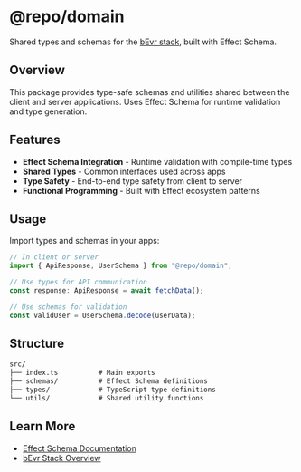 # @repo/domain

Shared types and schemas for the [bEvr stack](../../README.md), built with
Effect Schema.

## Overview

This package provides type-safe schemas and utilities shared between the client
and server applications. Uses Effect Schema for runtime validation and type
generation.

## Features

- **Effect Schema Integration** - Runtime validation with compile-time types
- **Shared Types** - Common interfaces used across apps
- **Type Safety** - End-to-end type safety from client to server
- **Functional Programming** - Built with Effect ecosystem patterns

## Usage

Import types and schemas in your apps:

```typescript
// In client or server
import { ApiResponse, UserSchema } from "@repo/domain";

// Use types for API communication
const response: ApiResponse = await fetchData();

// Use schemas for validation
const validUser = UserSchema.decode(userData);
```

## Structure

```txt
src/
├── index.ts          # Main exports
├── schemas/          # Effect Schema definitions
├── types/            # TypeScript type definitions
└── utils/            # Shared utility functions
```

## Learn More

- [Effect Schema Documentation](https://effect.website/docs/schema)
- [bEvr Stack Overview](../../README.md)
